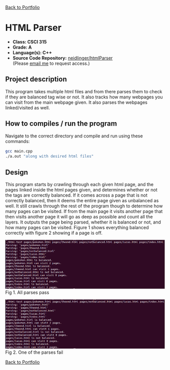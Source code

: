 [Back to Portfolio](./)

HTML Parser
===============

-   **Class: CSCI 315** 
-   **Grade: A**
-   **Language(s): C++**
-   **Source Code Repository:** [neidlinger/htmlParser](https://guides.github.com/neidlinger/htmlParser/)  
    (Please [email me](mailto:lgneidlinger@csustudent.net?subject=GitHub%20Access) to request access.)

## Project description

This program takes multiple html files and from there parses them to check if they are balanced tag wise or not. It also tracks how many webpages you can visit from the main webpage given. It also parses the webpages linked/visited as well.

## How to compiles / run the program

Navigate to the correct directory and compile and run using these commands:

```bash
gcc main.cpp 
./a.out "along with desired html files"
```

## Design

This program starts by crawling through each given html page, and the pages linked inside the html pages given, and determines whether or not the tags are correctly balanced. If it comes across a page that is not correctly balanced, then it deems the entire page given as unbalanced as well. It still crawls through the rest of the program though to determine how many pages can be visited. If from the main page it visits another page that then visits another page it will go as deep as possible and count all the layers. It outputs the page being parsed, whether it is balanced or not, and how many pages can be visited. Figure 1 shows everything balanced correctly with figure 2 showing if a page is off.

![screenshot](images/htmlParser/1.png)
Fig 1. All parses pass

![screenshot](images/htmlParser/2.png)
Fig 2. One of the parses fail


[Back to Portfolio](./)